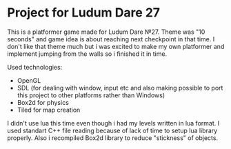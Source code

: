 # Project for Ludum Dare 27

This is a platformer game made for Ludum Dare №27.
Theme was "10 seconds" and game idea is about reaching next checkpoint in that time.
I don't like that theme much but i was excited to make my own platformer and implement jumping from the walls so i finished it in time.

Used technologies:
- OpenGL
- SDL (for dealing with window, input etc and also making possible to port this project to other platforms rather than Windows)
- Box2d for physics
- Tiled for map creation

I didn't use lua this time even though i had my levels written in lua format.
I used standart C++ file reading because of lack of time to setup lua library properly.
Also i recompiled Box2d library to reduce "stickness" of objects.

